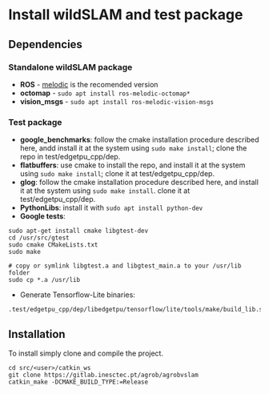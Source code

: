 # Install wildSLAM and test package

## Dependencies

### Standalone wildSLAM package

* **ROS** - [melodic](http://wiki.ros.org/melodic/Installation/Ubuntu) is the recomended version
* **octomap** - `sudo apt install ros-melodic-octomap*`
* **vision_msgs** - `sudo apt install ros-melodic-vision-msgs`

### Test package

* **google_benchmarks**: follow the cmake installation procedure described here, andd install it at the system using `sudo make install`; clone the repo in test/edgetpu_cpp/dep.
* **flatbuffers**: use cmake to install the repo, and install it at the system using `sudo
  make install`; clone it at test/edgetpu_cpp/dep.
* **glog**: follow the cmake installation procedure described here, and install it at the system using `sudo make install`. clone it at test/edgetpu_cpp/dep.
* **PythonLibs**: install it with `sudo apt install python-dev`
* **Google tests**:
```
sudo apt-get install cmake libgtest-dev
cd /usr/src/gtest
sudo cmake CMakeLists.txt
sudo make
 
# copy or symlink libgtest.a and libgtest_main.a to your /usr/lib folder
sudo cp *.a /usr/lib
```

* Generate Tensorflow-Lite binaries:
```
.test/edgetpu_cpp/dep/libedgetpu/tensorflow/lite/tools/make/build_lib.sh
```

## Installation

To install simply clone and compile the project.
```
cd src/<user>/catkin_ws
git clone https://gitlab.inesctec.pt/agrob/agrobvslam
catkin_make -DCMAKE_BUILD_TYPE:=Release
```
